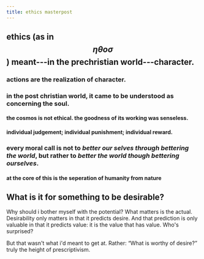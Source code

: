 ```yaml
---
title: ethics masterpost
---
```


## ethics (as in $$\eta\theta o\sigma$$) meant---in the prechristian world---character.
### actions are the realization of character.
### in the post christian world, it came to be understood as concerning the soul.
#### the cosmos is not ethical. the goodness of its working was senseless.
#### individual judgement; individual punishment; individual reward.
### every moral call is not to *better our selves through bettering the world*, but rather to *better the world though bettering ourselves*.
#### at the core of this is the seperation of humanity from nature
## What is it for something to be desirable?
Why should i bother myself with the potential? What matters is the actual.
Desirability only matters in that it predicts desire. And that prediction is only valuable in that it predicts value: it is the value that has value. 
Who's surprised?

But that wasn't what i'd meant to get at. Rather:
“What is worthy of desire?”
truly the height of prescriptivism.
